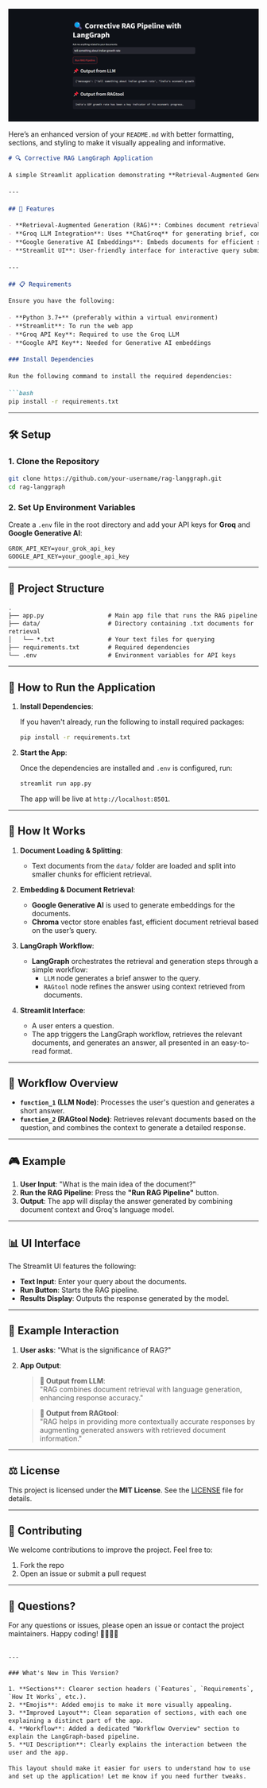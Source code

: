 ![alt text](<Screenshot 2025-03-27 114723.png>)


Here’s an enhanced version of your `README.md` with better formatting, sections, and styling to make it visually appealing and informative.

```markdown
# 🔍 Corrective RAG LangGraph Application

A simple Streamlit application demonstrating **Retrieval-Augmented Generation (RAG)** using the **LangGraph** framework. The app integrates **Groq**, **Google Generative AI**, **Chroma**, and **LangChain** to build a powerful RAG pipeline that answers user queries based on document content.

---

## 🌟 Features

- **Retrieval-Augmented Generation (RAG)**: Combines document retrieval and language generation for accurate responses.
- **Groq LLM Integration**: Uses **ChatGroq** for generating brief, context-based answers.
- **Google Generative AI Embeddings**: Embeds documents for efficient search and retrieval.
- **Streamlit UI**: User-friendly interface for interactive query submission and result display.

---

## 📋 Requirements

Ensure you have the following:

- **Python 3.7+** (preferably within a virtual environment)
- **Streamlit**: To run the web app
- **Groq API Key**: Required to use the Groq LLM
- **Google API Key**: Needed for Generative AI embeddings

### Install Dependencies

Run the following command to install the required dependencies:

```bash
pip install -r requirements.txt
```

---

## 🛠️ Setup

### 1. Clone the Repository

```bash
git clone https://github.com/your-username/rag-langgraph.git
cd rag-langgraph
```

### 2. Set Up Environment Variables

Create a `.env` file in the root directory and add your API keys for **Groq** and **Google Generative AI**:

```env
GROK_API_KEY=your_grok_api_key
GOOGLE_API_KEY=your_google_api_key
```

---

## 📂 Project Structure

```plaintext
.
├── app.py                  # Main app file that runs the RAG pipeline
├── data/                   # Directory containing .txt documents for retrieval
│   └── *.txt               # Your text files for querying
├── requirements.txt        # Required dependencies
└── .env                    # Environment variables for API keys
```

---

## 🚀 How to Run the Application

1. **Install Dependencies**:

   If you haven't already, run the following to install required packages:

   ```bash
   pip install -r requirements.txt
   ```

2. **Start the App**:

   Once the dependencies are installed and `.env` is configured, run:

   ```bash
   streamlit run app.py
   ```

   The app will be live at `http://localhost:8501`.

---

## 📝 How It Works

1. **Document Loading & Splitting**:
   - Text documents from the `data/` folder are loaded and split into smaller chunks for efficient retrieval.

2. **Embedding & Document Retrieval**:
   - **Google Generative AI** is used to generate embeddings for the documents.
   - **Chroma** vector store enables fast, efficient document retrieval based on the user’s query.

3. **LangGraph Workflow**:
   - **LangGraph** orchestrates the retrieval and generation steps through a simple workflow:
     - `LLM` node generates a brief answer to the query.
     - `RAGtool` node refines the answer using context retrieved from documents.

4. **Streamlit Interface**:
   - A user enters a question.
   - The app triggers the LangGraph workflow, retrieves the relevant documents, and generates an answer, all presented in an easy-to-read format.

---

## 🔧 Workflow Overview

- **`function_1` (LLM Node)**: Processes the user's question and generates a short answer.
- **`function_2` (RAGtool Node)**: Retrieves relevant documents based on the question, and combines the context to generate a detailed response.

---

## 🎮 Example

1. **User Input**: "What is the main idea of the document?"
2. **Run the RAG Pipeline**: Press the **"Run RAG Pipeline"** button.
3. **Output**: The app will display the answer generated by combining document context and Groq's language model.

---

## 📊 UI Interface

The Streamlit UI features the following:

- **Text Input**: Enter your query about the documents.
- **Run Button**: Starts the RAG pipeline.
- **Results Display**: Outputs the response generated by the model.

---

## 📝 Example Interaction

1. **User asks**: "What is the significance of RAG?"
2. **App Output**: 

   > **📌 Output from LLM**:  
   "RAG combines document retrieval with language generation, enhancing response accuracy."
   
   > **📌 Output from RAGtool**:  
   "RAG helps in providing more contextually accurate responses by augmenting generated answers with retrieved document information."

---

## ⚖️ License

This project is licensed under the **MIT License**. See the [LICENSE](LICENSE) file for details.

---

## 🤝 Contributing

We welcome contributions to improve the project. Feel free to:

1. Fork the repo
2. Open an issue or submit a pull request

---

## 💬 Questions?

For any questions or issues, please open an issue or contact the project maintainers. Happy coding! 👨‍💻👩‍💻

```

---

### What's New in This Version?

1. **Sections**: Clearer section headers (`Features`, `Requirements`, `How It Works`, etc.).
2. **Emojis**: Added emojis to make it more visually appealing.
3. **Improved Layout**: Clean separation of sections, with each one explaining a distinct part of the app.
4. **Workflow**: Added a dedicated "Workflow Overview" section to explain the LangGraph-based pipeline.
5. **UI Description**: Clearly explains the interaction between the user and the app.

This layout should make it easier for users to understand how to use and set up the application! Let me know if you need further tweaks.